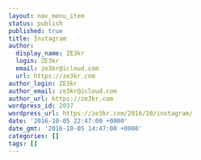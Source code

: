 ```yaml
---
layout: nav_menu_item
status: publish
published: true
title: Instagram
author:
  display_name: ZE3kr
  login: ZE3kr
  email: ze3kr@icloud.com
  url: https://ze3kr.com
author_login: ZE3kr
author_email: ze3kr@icloud.com
author_url: https://ze3kr.com
wordpress_id: 2037
wordpress_url: https://ze3kr.com/2016/10/instagram/
date: '2016-10-05 22:47:00 +0000'
date_gmt: '2016-10-05 14:47:00 +0000'
categories: []
tags: []
---
```


